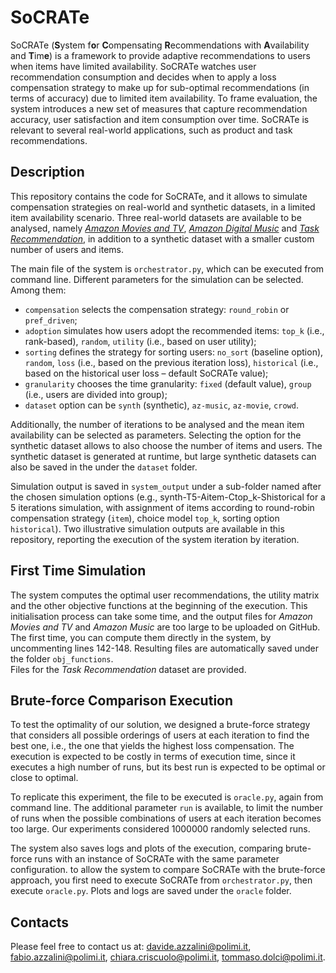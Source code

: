 # SoCRATe
SoCRATe (**S**ystem f**o**r **C**ompensating **R**ecommendations with **A**vailability and **T**im**e**) is a framework to provide adaptive recommendations to users when items have limited availability.
SoCRATe watches user recommendation consumption and decides when to apply a loss compensation strategy to make up for sub-optimal recommendations (in terms of accuracy) due to limited item availability.
To frame evaluation, the system introduces a new set of measures that capture recommendation accuracy, user satisfaction and item consumption over time.
SoCRATe is relevant to several real-world applications, such as product and task recommendations.

## Description
This repository contains the code for SoCRATe, and it allows to simulate compensation strategies on real-world and synthetic datasets, in a limited item availability scenario.
Three real-world datasets are available to be analysed, namely *[Amazon Movies and TV](https://jmcauley.ucsd.edu/data/amazon/)*, *[Amazon Digital Music](https://jmcauley.ucsd.edu/data/amazon/)* and *[Task Recommendation](https://link.springer.com/article/10.1007/s00778-022-00740-6)*, in addition to a synthetic dataset with a smaller custom number of users and items.

The main file of the system is `orchestrator.py`, which can be executed from command line.
Different parameters for the simulation can be selected. Among them:
- `compensation` selects the compensation strategy: `round_robin` or `pref_driven`;
- `adoption` simulates how users adopt the recommended items: `top_k` (i.e., rank-based), `random`, `utility` (i.e., based on user utility);
- `sorting` defines the strategy for sorting users: `no_sort` (baseline option), `random`, `loss` (i.e., based on the previous iteration loss), `historical` (i.e., based on the historical user loss – default SoCRATe value);
- `granularity` chooses the time granularity: `fixed` (default value), `group` (i.e., users are divided into group);
- `dataset` option can be `synth` (synthetic), `az-music`, `az-movie`, `crowd`.

Additionally, the number of iterations to be analysed and the mean item availability can be selected as parameters.
Selecting the option for the synthetic dataset allows to also choose the number of items and users. The synthetic dataset is generated at runtime, but large synthetic datasets can also be saved in the under the `dataset` folder.

Simulation output is saved in `system_output` under a sub-folder named after the chosen simulation options (e.g., synth-T5-Aitem-Ctop_k-Shistorical for a 5 iterations simulation, with assignment of items according to round-robin compensation strategy (`item`), choice model `top_k`, sorting option `historical`). Two illustrative simulation outputs are available in this repository, reporting the execution of the system iteration by iteration.  

## First Time Simulation
The system computes the optimal user recommendations, the utility matrix and the other objective functions at the beginning of the execution. This initialisation process can take some time, and the output files for *Amazon Movies and TV* and *Amazon Music* are too large to be uploaded on GitHub.
The first time, you can compute them directly in the system, by uncommenting lines 142-148. Resulting files are automatically saved under the folder `obj_functions`.  
Files for the *Task Recommendation* dataset are provided.

## Brute-force Comparison Execution
To test the optimality of our solution, we designed a brute-force strategy that considers all possible orderings of users at each iteration to find the best one, i.e., the one that yields the highest loss compensation.
The execution is expected to be costly in terms of execution time, since it executes a high number of runs, but its best run is expected to be optimal or close to optimal.

To replicate this experiment, the file to be executed is `oracle.py`, again from command line.
The additional parameter `run` is available, to limit the number of runs when the possible combinations of users at each iteration becomes too large.
Our experiments considered 1000000 randomly selected runs.  

The system also saves logs and plots of the execution, comparing brute-force runs with an instance of SoCRATe with the same parameter configuration.
to allow the system to compare SoCRATe with the brute-force approach, you first need to execute SoCRATe from `orchestrator.py`, then execute `oracle.py`.
Plots and logs are saved under the `oracle` folder.

## Contacts
Please feel free to contact us at: <davide.azzalini@polimi.it>, <fabio.azzalini@polimi.it>, <chiara.criscuolo@polimi.it>, <tommaso.dolci@polimi.it>.
